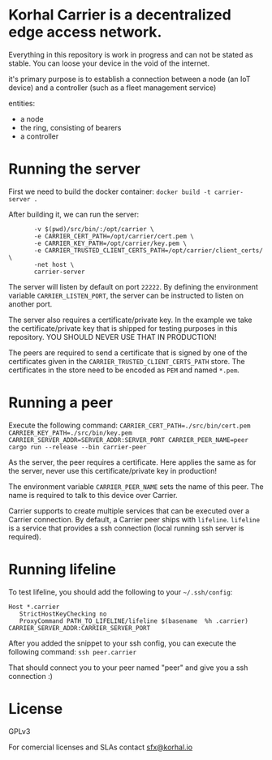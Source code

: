Korhal Carrier is a decentralized edge access network.
=======================================================

Everything in this repository is work in progress and can not be stated as stable. You can loose your device in the void of the internet.

it's primary purpose is to establish a connection between a node (an IoT device) and a controller (such as a fleet management service)

entities:

- a node
- the ring, consisting of bearers
- a controller

# Running the server

First we need to build the docker container:
`docker build -t carrier-server .`

After building it, we can run the server:
```docker run --rm --name carrier \
       -v $(pwd)/src/bin/:/opt/carrier \
       -e CARRIER_CERT_PATH=/opt/carrier/cert.pem \
       -e CARRIER_KEY_PATH=/opt/carrier/key.pem \
       -e CARRIER_TRUSTED_CLIENT_CERTS_PATH=/opt/carrier/client_certs/ \
       -net host \
       carrier-server
```

The server will listen by default on port `22222`. By defining the environment variable `CARRIER_LISTEN_PORT`,
the server can be instructed to listen on another port.

The server also requires a certificate/private key. In the example we take the certificate/private key that is
shipped for testing purposes in this repository. YOU SHOULD NEVER USE THAT IN PRODUCTION!

The peers are required to send a certificate that is signed by one of the certificates given in the `CARRIER_TRUSTED_CLIENT_CERTS_PATH`
store. The certificates in the store need to be encoded as `PEM` and named `*.pem`.

# Running a peer

Execute the following command:
`CARRIER_CERT_PATH=./src/bin/cert.pem CARRIER_KEY_PATH=./src/bin/key.pem CARRIER_SERVER_ADDR=SERVER_ADDR:SERVER_PORT CARRIER_PEER_NAME=peer cargo run --release --bin carrier-peer`

As the server, the peer requires a certificate. Here applies the same as for the server, never use this certificate/private key
in production!

The environment variable `CARRIER_PEER_NAME` sets the name of this peer. The name is required to talk to this device over Carrier.

Carrier supports to create multiple services that can be executed over a Carrier connection. By default, a Carrier peer ships with
`lifeline`. `lifeline` is a service that provides a ssh connection (local running ssh server is required).

# Running lifeline

To test lifeline, you should add the following to your `~/.ssh/config`:
```
Host *.carrier
   StrictHostKeyChecking no
   ProxyCommand PATH_TO_LIFELINE/lifeline $(basename  %h .carrier) CARRIER_SERVER_ADDR:CARRIER_SERVER_PORT
```

After you added the snippet to your ssh config, you can execute the following command:
`ssh peer.carrier` 

That should connect you to your peer named "peer" and give you a ssh connection :)

# License

GPLv3

For comercial licenses and SLAs contact sfx@korhal.io
